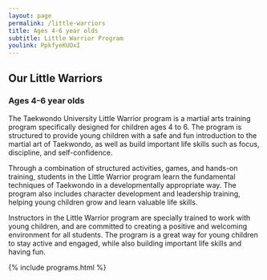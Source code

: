 ```yaml
---
layout: page
permalink: /little-warriors
title: Ages 4-6 year olds
subtitle: Little Warrior Program
youlink: PpkfyeKUOxI
---
```


<section class="page-section" id="little-warriors-program">
	<div class="container">
		<div class="row">
			<div class="col-lg-12 text-center">
				<h2 class="section-heading text-uppercase">Our Little Warriors</h2>
				<h3 class="section-subheading text-muted">Ages 4-6 year olds</h3>
			</div>
		</div>
		<div class="row">
			<div class="col-md-10 offset-md-1">
				<p>The Taekwondo University Little Warrior program is a martial arts training program specifically designed for children ages 4 to 6. The program is structured to provide young children with a safe and fun introduction to the martial art of Taekwondo, as well as build important life skills such as focus, discipline, and self-confidence.</p>
				<p>Through a combination of structured activities, games, and hands-on training, students in the Little Warrior program learn the fundamental techniques of Taekwondo in a developmentally appropriate way. The program also includes character development and leadership training, helping young children grow and learn valuable life skills.</p>
				<p>Instructors in the Little Warrior program are specially trained to work with young children, and are committed to creating a positive and welcoming environment for all students. The program is a great way for young children to stay active and engaged, while also building important life skills and having fun.</p>
			</div>
		</div>
	</div>
</section>

{% include programs.html %}